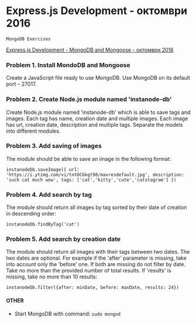 # Express.js Development - октомври 2016

    MongoDB Exercises

[Express.js Development - MongoDB and Mongoose - октомври 2016](https://youtu.be/hKB5WBCBSaI)

### Problem 1. Install MondoDB and Mongoose
Create a JavaScript file ready to use MongoDB. Use MongoDB on its default port – 27017.

### Problem 2. Create Node.js module named 'instanode-db'
Create Node.js module named 'instanode-db' which is able to save tags and images. Each tag has name, creation date and multiple images. Each image has url, creation date, description and multiple tags. Separate the models into different modules.

### Problem 3. Add saving of images
The module should be able to save an image in the following format:

`instanodeDb.saveImage({ url: 'https://i.ytimg.com/vi/tntOCGkgt98/maxresdefault.jpg', description: 'such cat much wow', tags: ['cat','kitty','cute','catstagram'] })`

### Problem 4. Add search by tag
The module should return all images by tag sorted by their date of creation in descending order:

`instanodeDb.findByTag('cat')`

### Problem 5. Add search by creation date
The module should return all images with their tags between two dates. The two dates are optional. For example if the 'after' parameter is missing, take into account only the 'before' one. If both are missing do not filter by date. Take no more than the provided number of total results. If 'results' is missing, take no more than 10 results:

`instanodeDb.filter({after: minDate, before: maxDate, results: 24})`

#### OTHER
- Start MongoDB with command: `sudo mongod`

